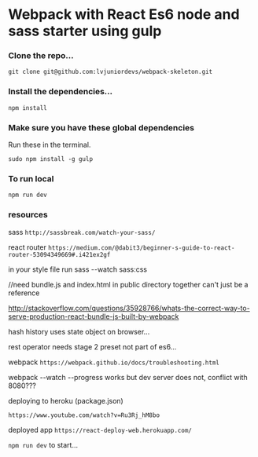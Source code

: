# Webpack with React Es6 node and sass starter using gulp

### Clone the repo...

```git clone git@github.com:lvjuniordevs/webpack-skeleton.git```

### Install the dependencies...

```npm install```

### Make sure you have these global dependencies

Run these in the terminal.

```sudo npm install -g gulp```

### To run local

```npm run dev```

### resources

sass
```http://sassbreak.com/watch-your-sass/```

react router
```https://medium.com/@dabit3/beginner-s-guide-to-react-router-53094349669#.i421ex2gf```

in your style file run 
sass --watch sass:css

//need bundle.js and index.html in public directory together can't just be a reference

http://stackoverflow.com/questions/35928766/whats-the-correct-way-to-serve-production-react-bundle-js-built-by-webpack

hash history uses state object on browser...

rest operator needs stage 2 preset not part of es6...


webpack
```https://webpack.github.io/docs/troubleshooting.html```

webpack --watch --progress works but dev server does not, conflict with 8080???


deploying to heroku (package.json)


```https://www.youtube.com/watch?v=Ru3Rj_hM8bo```



deployed app ```https://react-deploy-web.herokuapp.com/```


```npm run dev``` to start...